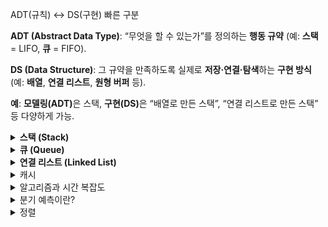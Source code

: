 ADT(규칙) ↔ DS(구현) 빠른 구분

<strong>ADT (Abstract Data Type)</strong>: “무엇을 할 수 있는가”를 정의하는 <strong>행동 규약</strong> (예: <strong>스택</strong> = LIFO, <strong>큐</strong> = FIFO).

<strong>DS (Data Structure)</strong>: 그 규약을 만족하도록 실제로 <strong>저장·연결·탐색</strong>하는 <strong>구현 방식</strong> (예: <strong>배열</strong>, <strong>연결 리스트</strong>, <strong>원형 버퍼</strong> 등).

<strong>예</strong>: <strong>모델링(ADT)</strong>은 스택, <strong>구현(DS)</strong>은 “배열로 만든 스택”, “연결 리스트로 만든 스택” 등 다양하게 가능.

<details> <summary><strong>스택 (Stack)</strong></summary>

## 정의(ADT)

- <strong>LIFO(후입선출)</strong> 규칙을 가지는 선형 자료구조.

- 한쪽 끝에서만 삽입/삭제가 일어남.

- 최근 원소를 가리키는 멤버 top을 가짐(필드).

## 특징

- 입력·삭제 모두 <strong>한 방향</strong>에서 수행.

- <strong>pop( )</strong> 후 <strong>top</strong>은 <strong>그 직전 원소</strong>를 가리킴.

- <strong>배열/연결 리스트</strong> 등 여러 DS로 구현 가능.

## 대표 연산(메서드)

- `push(x)`: 맨 위에 삽입
- `pop()`: 맨 위 원소 제거+반환  
  ( 요소를 꺼내며 제거하는 연산, 자료구조마다 위치는 다름)

- `top()/peek()`: 맨 위 원소 조회
- `empty()`: 자료구조가 비어 있는지 확인
- `size()`: 자료구조에 들어 있는 요소의 개수를 반환

## 오류 케이스

- <strong>Underflow</strong>: 빈 스택에서 <code>pop</code>/<code>top</code>.

- <strong>Overflow</strong>: 고정 용량에서 한도를 초과한 <code>push</code>.

## 구현방식

- <strong>동적 배열</strong>: 캐시 친화적

- <strong>연결 리스트</strong>: 중간 조작 유리

## <strong>캐시 친화적인 이유</strong>:

CPU는 읽을 때 인접 메모리 블록까지 <strong>프리패치</strong>해 연속 접근이 빠름.

따라서 메모리 상에서 연속된 공간을 차지하는 동적 배열은  
지역성이 캐시 효율이 더 좋음

## 활용 예시

- 브라우저 <strong>뒤로가기</strong>
- <strong>실행 취소(Undo)</strong>
- <strong>후위 표기식 계산</strong>
- <strong>호출 스택</strong>

## Big-O

<strong>Push / Pop / Top</strong>: 평균 <strong>O(1)</strong>.

</details>
<details> <summary><strong>큐 (Queue)</strong></summary>

## 정의(ADT)

- <strong>FIFO(선입선출)</strong> 규칙을 가지는 선형 자료구조.

- 뒤(<strong>rear</strong>)로 삽입, 앞(<strong>front</strong>)에서 삭제 — <strong>입·출력 위치 분리</strong>.

## 특징

- <strong>front</strong>: 삭제/조회가 일어나는 위치(맨 앞).

- <strong>rear</strong>: 삽입이 일어나는 위치(맨 뒤).

- 먼저 들어온 데이터가 먼저 나가는 <strong>대기 행렬</strong>.

- <strong>배열 / 연결 리스트</strong> 등 여러 DS로 구현 가능.

## 대표 연산(메서드)

- <strong>`enqueue(x)`</strong>: 뒤(<strong>rear/back</strong>)에 삽입.

- <strong>`dequeue()`</strong>: 앞(<strong>front</strong>)에서 제거+반환.

- <strong>`front()` / `peek()`</strong>: 가장 앞 요소 조회(보존).

- <strong>`empty()`</strong>: 공백 여부

- <strong>`size()`</strong>()요소 수 확인.

## 오류 케이스

- <strong>Underflow</strong>: 빈 큐에서 <code>dequeue</code>.

- <strong>Overflow</strong>: 고정 용량에서 한도를 초과한 <code>enqueue</code>.

## 구현방식

### 단순 배열

- 구현이 간단함
- 인덱스가 정적으로 관리되어 인덱스 활용이 제한적  
  (front와 rear가 오직 증가만 하기 때문에 `dequeue` 연산으로 제거된 인덱스 재사용 불가)

  → <strong>원형 큐</strong>로 보완해 빈 칸을 재활용.

### 원형 큐

- rear와 front를 모듈러 연산(%, mod)으로 관리하여  
  인덱스가 순환하는 구조의 큐

- 인덱스 갱신:  
  rear = `(rear + 1) % capacity`  
  front = `(front + 1) % capacity`

- 크기 계산(현재 원소 개수):  
  size = `(rear - front + capacity) % capacity`

- isEmpty:  
  `size == 0`  
  `rear == front`

- isFull:  
  `size == capacity - 1`  
  `(rear+1) % capacity == front`

  rear == front가 empty와 full을 동시에 충족하므로  
  full인 경우 capacity - 1을 기준으로 삼아 관리하거나  
  size의 값을 추적하는 변수를 따로 관리해야함

### 연결 리스트

<strong>장점</strong>

- 삽입 / 삭제 성능이 좋음 - 데이터 이동이 없음  
  (배열은 원소 제거시 뒤의 원소를 한칸씩 땡겨야함)
- 확장 시 리사이즈 불필요 - 노드 단위 동적 할당  
  (배열은 확장 시 더 큰 배열 생성 + 원소 복사 과정을 거침)
- 배열의 크기를 유연하게 바꿀 수 있어 데이터 개수가 예측 불가능할 때 좋음

<strong>단점</strong>

- 구현이 비교적 복잡함
- 캐시 효율 낮음 - 비연속 메모리
- 메모리 효율 낮음 - 각 노드마다 포인터(next / prev) 저장

## 활용 예

<strong>프로세스 스케줄링</strong>, <strong>윈도우 메시지 큐</strong>.

<strong>캐시/파이프라인</strong>, <strong>BFS</strong>.

## Big-O

<strong>Enqueue / Dequeue / Front</strong>: <strong>O(1)</strong> (원형 배열/연결 리스트 기준).

</details>

<details> <summary><strong>연결 리스트 (Linked List)</strong></summary>

## 정의(ADT)

노드들이 포인터(next[, prev])로 연결된 선형 자료구조.  
배열처럼 연속된 메모리 블록이 아니라, 포인터로 서로 연결되어 있음.

## 구현(DS)

- 단일(Singly): next만

- 이중(Doubly): prev/next 모두

- 원형(Circular): tail.next === head

## 대표 연산

### 삽입 (Insertion)

- 어느 위치에든 새 노드 삽입
- 앞(head)이나 뒤(tail), 노드 사이 등.

### 삭제 (Deletion)

- 특정 위치의 노드 삭제
- 최소한 pop은 필수

### 탐색/순회 (Traversal / Search)

- 특정 값 x를 가진 노드 탐색 (선형 검색)

- 순회(반복자 제공)

### 접근 (Access)

- 특정 위치 노드 값 반환

인덱스 임의 접근은 불가하므로, 특정 지점부터 하나씩 순차적으로 접근해야함

## 특징

- 인덱스 기반 접근 불가능 → 배열보다 검색이 느림

- 배열과 달리 연속 메모리 불필요 → 크기 변경에 유연

- 포인터 저장 오버헤드 발생 → 메모리 효율에 안좋음

- 캐시 친화성 낮음 (비연속 메모리로 인해 약한 지역성)

## 오류 케이스

- 잘못된 포인터 참조: 삭제된 노드 사용 시 런타임 오류

- 메모리 누수: 삭제 시 prev/next 절연(null) 처리 안 할 경우

- 경계 처리: 빈 리스트, head/tail 삭제 시 특별 처리 필요

{ value, next[, prev] }

## 단일 리스트

- 한 방향(next)만 연결 → 구현 단순, 메모리 효율적

- 역방향 탐색 불가

## 이중 리스트

- 양방향(prev/next) 연결 → 앞뒤 탐색·삭제 유리

- 불변식 유지 필요:  
  `x.next.prev === x`  
  `x.prev.next === x`

- 메모리 오버헤드 증가(prev 추가)

## 원형 리스트

- `tail.next === head`: 원형 구조

- sentinel(더미 노드) 또는 size 필드를 두어
  empty / full 상태 판별 및 경계 단순화

## 활용 예

- LRU 캐시: 해시 + 이중 리스트 조합

- 라운드 로빈 스케줄링: 원형 리스트

- 갤러리/Alt+Tab 전환: 순환적 탐색 구조

## Big-O

- 탐색: O(n)

- 삽입/삭제(노드 참조 기반): O(1)

- front/back 삽입/삭제: O(1) (head/tail 참조 유지 시)

## 배열 vs 리스트

배열: 인덱스 기반 랜덤 접근 O(1), 중간 삽입/삭제 O(n)

리스트: 중간 삽입/삭제 O(1) (참조노드 필요), 탐색 O(n)

선택 기준: “빠른 읽기” vs “삽입/삭제 빈도”

</details>

<details><summary>캐시</summary>

## 정의

원본보다 지연시간이 낮고(더 “가까운”) 빠른 계층에  
데이터의 복사본을 임시 저장해 재접근을 빠르게 하는 메커니즘.

## 키워드

- 정본이 아님(사본 또는 파생물)
- 원본 경로보다 더 빠른 접근
- 재구성 가능

## 캐시 오염

### 정의

유용한 데이터 대신 불필요한 데이터들이 캐시를 차지해 캐시 성능을 떨어뜨리는 현상.

재사용률이 높은 데이터만 캐시에 저장하도록 캐시 전략을 설정해야함

## 정책

### 빠른 조합(현업에서 자주 쓰는 세트)

API 응답 캐시: Cache-aside + TTL + LRU + singleflight + negative cache

카탈로그/상품: Read-through + 이벤트 무효화 + 버전 키 + Stale-while-revalidate

쓰기 많은 랭킹/카운터: Write-back(+주기적 flush) + TinyLFU(Admission) + 샤딩

### 접근 패턴(읽기/쓰기 전략)

- Cache-aside(=Lazy loading):  
  앱이 캐시 우선 조회  
  캐시 미스 → 원본에서 가져와 캐시에 넣고 반환.  
  단순하고 범용적, 쓰기 · 무효화를 직접 관리해야 함.

- Read-through:  
  앱은 캐시만 호출  
  캐시 미스 → 알아서 원본을 조회해 캐시를 채움.  
  캐시 / 미들웨어에 읽기 경로를 위임하고 싶을 때 적합.

- Write-through:  
  쓰기 요청을 캐시와 원본 모두에 즉시 반영.  
  일관성 관리는 쉽지만 쓰기 성능 이득은 제한적.

- Write-back(=Write-behind):  
  캐시에만 기록 후, 원본은 배치/비동기로 반영.  
  쓰기 성능↑, 장애 시 유실 방지(큐/로그/재시도) 필수.

- Write-around:  
  쓰기는 원본만 갱신, 읽을 때 필요해지면 캐시에 적재.
  일시성 · 단발성 데이터로 캐시 오염 방지.

### 만료·무효화(신선도 정책)

- TTL/Absolute Expiration:  
  저장 시점 기준 고정 만료시간 설정.  
  업데이트 빈도가 낮거나, 약간의 오래된(stale) 값이 허용될 때 사용.

- Sliding Expiration:  
  접근할 때마다 만료시간 연장.  
   자주 쓰는 항목을 오래 유지하고 싶을 때 사용.

- Explicit Invalidation:  
  이벤트 발생 시 지정 키(키/프리픽스/태그)를 즉시 무효화.
  상품가격/게시글 수정 등 변경 즉시 반영해야 할 때 사용.

- Revalidation(검증 후 재사용):  
  원본 변경 여부에 따라 캐시 갱신을 결정.
  원본 부하/전송 비용을 최소화하며 신선도 보장.

- Stale-while-revalidate / Stale-on-error:  
  오래된(stale) 값을 즉시 반환.  
  백그라운드에서 새로고침 / 원본 장애 시 낡은 값 임시 허용.  
  사용자 지연 최소화 + 안정성 향상.

### 교체(Eviction) 정책

- LRU:  
  가장 오래 쓰이지 않은 항목부터 제거.  
  시간 지역성에 강함.

- LFU / TinyLFU:  
  사용 빈도가 낮은 항목 제거.  
  핫 키가 뚜렷하고, 대형 일회성 응답 많은 환경에 적합.

- FIFO / CLOCK / SLRU / ARC:  
  메모리·패턴·구현 난이도에 따라 대안 선택.

### 적재·사전채움(Admission/Prefetch)

- Admission(입장 규칙):  
  크기·비용·빈도 기준으로 캐싱 여부를 결정.  
  한 번 쓰고 버리는 대형 응답으로 인한 캐시 오염 방지.

- Prefetch/Pre-warm:  
  배포/스파이크 전 선적재, 시퀀스 다음 페이지 미리 채움.
  콜드스타트·초기 지연 완화.

- Negative Caching:  
  “존재하지 않음/404/빈 결과”를 짧게 캐시.
  불필요한 원본 조회 폭주 방지.

### 일관성·동기화(Consistency/Cohere­ncy)

- Write-through / Read-your-writes 보장: 같은 클라이언트가 바로 쓴 값을 곧바로 읽게.

- Event-driven Invalidation: DB 변경 이벤트→캐시 무효화(메시지 버스/PubSub).

- 버전 키/해시 키: product:{id}:v{version} 처럼 키에 버전을 포함.
  정확성↑, 키 회전으로 안전한 롤아웃.

### 다층·분산 설계

- L1/L2 캐시: 프로세스 내(in-memory) → 분산 캐시(Redis/Memcached) → CDN/프록시.
  핫 데이터는 가까운 곳(L1)에서 초저지연, L2로 공유률↑.

- 샤딩/Consistent Hashing: 키 분산으로 확장성·평형 유지.

- 복제(Replication): 가용성↑, 읽기 스케일링. 정합성 규칙을 명확히.

7. 폭주·장애 대응

- Stampede 방지: 단일 비행(singleflight)/뮤텍스로 동일 키 동시 재생성 차단.

- Jittered TTL / Probabilistic Early Expiration: 만료 시점 분산.

- Circuit Breaker / Backoff: 원본 장애 시 연쇄 실패 차단, 점진적 복구.
</details>

<details><summary>알고리즘과 시간 복잡도</summary>

## 정의

- 알고리즘 분석: 알고리즘이 소모하는 자원(시간·메모리)을 분석하는 것

- 시간 복잡도: 속도 관점
- 공간 복잡도: 메모리 사용량 관점

알고리즘을 시간과 공간의 관점에서 분석하며  
일반적으로 시간에 초점을 두어 평가함.

실행시간은 실행환경에 따라 달라지므로, 연산 횟수 증가율을 기준으로 분석함.

점근적 표기법을 사용하여 입력 크기(n)가 커질 때의 증가율을 표현

## 점근적 표기법

실행 시간이나 메모리 사용량을 T(n)으로 두고(입력 크기
n에 대한 함수),  
n→∞일 때의 증가율을 Big-O, Ω, Θ로 표현.

### 종류

### 2) 세 가지 점근적 표기법

- Big-O (O) — 상한 (최악/증가율 최대치)
  최악의 경우, 가장 느린 경우를 의미  
  예: 삽입 정렬은 O(n²) = 가장 느린 경우에 n²

- Big-Ω (Ω) — 하한 (최소 보장)
  최선의 경우, 가장 빠른 경우를 의미  
  예: 삽입 정렬은 Ω(n) = 가장 빠를 경우에 n

- Big-Θ (Θ) — 상하한 동일
  최선과 최악이 같아, 실제 성능이 일정한 경우
  예: 이분 탐색은 Θ(log n) = 성능이 일정함

- 그외에도 Little-o, Little-ω 등이 있음

## 주요 복잡도

### O(1) — 상수 시간

- 입력 크기 `n`과 무관하게 일정한 수행 시간
- 예시: 배열 인덱스로 접근 `arr[i]`
- 그래프: 평평한 선

### O(log n) — 로그 시간

- 입력 크기를 절반씩 줄이는 과정
- 예시: 이분 탐색, 균형 이진트리 탐색
- 특징: `n`이 2배 → 연산 횟수는 1 증가

### O(n) — 선형 시간

- 입력 크기에 비례
- 예시: 배열 전체 순회, 선형 탐색
- 특징: 입력 2배 → 수행 시간도 2배

### O(n log n) — 로그-선형 시간

- 선형 반복 + 로그 단계 결합
- 예시: 퀵/머지/힙 정렬
- 특징: `O(n²)`보다는 훨씬 작음

### O(n²) — 이차 시간

- 중첩 반복문에서 발생
- 예시: 버블 정렬, 삽입 정렬, 플로이드-워셜
- 특징: `n=1000 → 1,000,000 연산`

### O(2^n) — 지수 시간

- 입력 1 증가 → 연산량 2배
- 예시: 부분집합 탐색, 피보나치 재귀
- 특징: `n=30` → 수억 단위 연산

### O(n!) — 팩토리얼 시간

- 가능한 모든 순서 탐색
- 예시: 외판원 문제 완전탐색, 순열 생성
- 특징: `n=20` → 2.4조 연산

### 그 외

- **O(√n)**: 약수 찾기
- **O(log log n)**: 로그를 반복 적용하는 경우
- **O(α(n))**: inverse Ackermann 함수, 거의 상수

## 분할상환(Armortized) 복잡도

- 알고리즘의 여러 연산을 묶어 평균화 하는 분석 기법.
- 알고리즘의 성능에 영향을 미치는 다른 요인들을 전부 고려함.
- 각 연산의 평균 수행성능을 보장함.

## 보완/추가 개념

### 실제 체감 차이

- 작은 입력에서는 O(n²) 정렬이 더 빠를 수 있음 (상수항·구현 단순성)
- 실무에서는 하이브리드 정렬 사용 (팀소트, 인트로소트)

</details>

<details><summary> 분기 예측이란?</summary>

## 분기 예측이란?

CPU는 파이프라인 방식으로 “앞으로 실행할 명령어”를 미리 가져와서 준비함.  
if (a > b) 같은 조건문(분기)이 나오면, 결과를 모른 채로 실행해야 함.

그래서 CPU가 결과를 예상하여 명령어를 미리 준비함.

예상이 맞으면 그대로 진행하지만, 예상이 틀리면 준비한 명령어들을 버리고 다시 로드해야함.  
→ 큰 성능 손해가 발생

## 대안

- 조건문 없는 스왑 기법 (branchless swap):  
  조건문을 연산으로 대체해, 항상 같은 실행 경로를 밟게 만드는 방법.

- 정렬 네트워크(sorting network):  
  분기 대신 고정된 비교·교환 패턴으로 동작

- 데이터 정렬 전처리:  
  입력이 거의 정렬돼 있다면 분기 예측 성공률이 높아짐.

</details>

<details><summary>정렬</summary>
<details><summary>버블 정렬 (Bubble Sort)</summary>

## 요약

특징: 비교 기반, 안정적, 제자리, 구현 단순

복잡도: 평균/최악 O(n²), 최선 O(n)(조기 종료)

활용도: 다른 정렬 사용 추천

## 정의

인접한 두 원소를 비교하여 순서가 잘못되면 스왑하는 비교 기반 정렬

한 번의 패스(전체 순회)가 끝나면 가장 큰 값이 맨 뒤에 고정됨(오름차순 기준)

## 시간·공간·속성

- 시간 복잡도:  
  평균/최악 O(n²), 최선 O(n)(조기 종료 적용 시)

- 공간 복잡도:  
  O(1) (제자리 정렬, in-place)

- 안정성: 안정적(동일 값의 상대 순서 보존)

- 실행 특성: 스왑 횟수가 많아 실제 체감 속도가 느린 편

## 활용처

- 개념 학습: 비교·스왑·패스 개념 설명에 적합

- 거의 정렬된 데이터: 조기 종료가 자주 발생하는 경우

- 작은 입력: 원소 수가 매우 작을 때 간단 구현/시연용

## 한계

- 스왑 비용이 큰 환경에서 특히 비효율적 (데이터 단위의 크기가 큰 경우)

- 입력이 조금만 커져도 O(n²)로 급격히 느려짐 (실 사용 X)

- 동일 난이도라면 삽입 정렬또는 선택 정렬이 더 실용적임

포인터만 변경하는 링크드 리스트의 경우, 스왑 비용은 적지만  
요소에 접근하기 위해 순회하는 비용이 커져서 여전히 비효율적임

## 최적화 로직

- 조기 종료(Early Stopping)
  한 패스 동안 스왑이 없으면 즉시 종료  
  → 최선 O(n) 가능

- 비교 범위 축소(lastSwap 기법)  
  마지막으로 스왑된 위치 이후는 정렬 완료  
  다음 패스에서 해당 인덱스까지만 비교

- 꼬리 구간 생략(고정된 뒤쪽 무시)  
  패스 종료 시 마지막 원소의 위치가 확정되므로,  
  비교 범위를 1씩 줄이는 고정 규칙 적용.

- Cocktail Shaker, Comb, Odd-Even 등 변형이 있음

## 비용 모델(메모리·캐시·분기)

- 메모리: 버블은 스왑 중심 → 쓰기 연산량 많음(스왑당 3회 대입)

- 캐시: 선형 스캔(연속된 인접 원소만 접근)이라 비교 지역성은 좋음

- 분기 예측: 비교-스왑 분기(조건문)가 많아 예측 실패 비용이 누적됨

</details>

<details><summary>선택 정렬 (Selection Sort)</summary>

## 요약

핵심: 최솟값을 선택해 제자리에 둔다

복잡도: 비교는 항상 O(n²), 스왑은 최대 n-1

성질: 제자리, 불안정, 구현 단순

활용도: 쓰기 비용이 매우 큰 환경에서 고려할만함

## 정의

현재 위치 i에서 나머지 구간의 최솟값을 찾아  
i와 교환하는 과정을 반복하는 비교 기반 정렬.  
(i = 0 → n-1까지)

한 번의 패스가 끝나면 가장 작은 값이 앞쪽으로 확정됨(오름차순 기준).

## 시간·공간·속성

- 시간 복잡도:
  비교 횟수 ≈ n(n-1)/2 → 최선/평균/최악 모두 O(n²)
  스왑 횟수 ≤ n-1(한 패스에 최대 1회)

- 공간 복잡도:
  O(1) (제자리 정렬, in-place)

- 안정성:
  불안정 정렬(동일 값의 상대 순서가 깨질 수 있음)

## 실행 특성:

비교는 많고, 쓰기(스왑)가 적음 → “쓰기 비용이 비싼 환경”에 적합

## 활용처

- 쓰기 비용이 큰 경우: 데이터 단위가 커 복사 비용이 큰 경우  
  (그래도 n log n 정렬보다는 안좋음)

- 작은 입력: 원소 수가 매우 적은 경우

- 개념 학습: 선택·교환 개념 설명에 용이

## 한계

- 거의 정렬된 경우에도 비교가 줄지 않음

- 대규모 데이터 비적합: O(n log n) 계열(퀵/머지/힙) 대비 현저히 느림

연결 리스트에 적용하면 포인터만 바꿔 스왑 비용은 적지만,  
매 패스마다 최솟값 탐색 순회가 필요해 여전히 O(n²)

## 최적화 로직

- 양방향 선택 정렬(Double Selection):  
  한 패스에서 최솟값과 최댓값을 동시에 찾아 양 끝에 배치  
  → 패스 수는 줄지만 복잡도는 여전히 O(n²)

- 불필요한 스왑 최소화:  
  찾은 최솟값이 이미 제자리면 스왑 생략 → 쓰기 횟수 감소(여전히 ≤ n-1)

- 힙 정렬(Heap Sort)로 확장:  
  선택 과정을 힙(Heap) 자료구조로 구현 → O(log n)

## 비용 모델(메모리·캐시·분기)

- 메모리: 패스당 0~1회 스왑 → 총 스왑 횟수는 n-1 이하

- 캐시:  
  최솟값 탐색이 선형 스캔 중심이므로 공간 지역성이 좋음

- 분기 예측:  
  '현재 최솟값 갱신 여부' 분기가 반복되나, 스왑 분기 빈도는 낮음

</details>

<details><summary>삽입 정렬 (Insertion Sort)</summary>

## 요약

- 핵심: 배열을 왼쪽(정렬)과 오른쪽(미정렬)으로 나눈 후,  
  오른쪽(미정렬)에서 뽑아, 왼쪽(정렬)의 알맞은 위치에 삽입.

- 복잡도: 평균/최악 O(n²), 최선 O(n)

- 성질: 안정적, 제자리, 작은 입력/거의 정렬된 데이터에 적합

- 활용도: 단독 주력보단 소규모 구간/보조 루틴으로 사용

## 정의

배열을 “정렬된 부분”과 “미정렬 부분”으로 나누고, 미정렬 부분에서 원소를 하나씩 꺼내어  
정렬된 부분의 알맞은 위치에 삽입하여 전체를 정렬하는 알고리즘

## 원리

1. 배열을 두 부분으로 나눔

   - 왼쪽: 이미 정렬된 부분
   - 오른쪽: 아직 정렬되지 않은 부분

2. 미정렬 구간의 첫 원소(i 번째)를 current로 설정

3. 정렬된 부분의 오른쪽 끝( j = i-1 )부터 역방향으로 탐색

4. j > current 일 경우 array[i] = array[j]로 덮어쓴 후 다음 인덱스로 이동( j-- )

5. 4번을 반복하다 올바른 위치에 current 값 삽입.

6. 이 과정을 i = 1 → n-1까지 반복.

덮어쓰면서 이동하기 때문에 기존 원소를 밀어내는 것처럼 표현됨

버블 정렬, 선택정렬과는 다른 덮어쓰기 방식으로 진행됨.

- 1회 이동 = array[j+1] = array[j] = 대입 1회
- 1회 삽입 = array[j+1] = current = 대입 1회

- 불변식: [0..i) 구간은 항상 정렬됨

<details><summary> 구간 표기법</summary>

## 구간 표기법

대괄호 [ 또는 ] → 해당 끝점을 포함한다(inclusive)

소괄호 ( 또는 ) → 해당 끝점을 포함하지 않는다(exclusive)

## [0..i)의 의미

- 0은 포함됨 → 구간 시작점 포함 (0번째 원소는 정렬된 집합에 포함)

- i는 포함되지 않음 → 구간 끝점 제외 (i번째 원소는 아직 정렬 구간에 포함되지 않음)

- “0번 인덱스부터 i-1번 인덱스까지는 항상 정렬돼 있다”

</details>

## 시간·공간·속성

- 시간 복잡도:

  - 최악(역순 배열): 각 원소가 끝까지 밀리므로 총 대입 ≈ n(n-1)/2 + n ≈ O(n²)
  - 최선(이미 정렬): 각 단계에서 삽입만 1회 → 총 대입 ≈ n

- 공간 복잡도: O(1) (제자리 정렬, in-place)

- 안정성: 안정적(동일 키의 상대 순서 보존)  
  구현 시 > 비교만 사용(동일 값 원소의 상대적 순서 유지)

- 실행 특성: 이동(shift) 중심이라 인접 메모리 쓰기 → 캐시 친화적

- 작은 입력·거의 정렬된 데이터에서 체감 성능이 좋음

## 활용처

- 작은 데이터셋: 상수항이 작아 실사용에서도 빠르게 동작

- 거의 정렬된 데이터: 최선 O(n)에 근접

- 하이브리드 정렬 보조 루틴: 퀵/머지/팀소트 등에서 작은 입력 처리

## 한계

- 무작위·역순 데이터에서는 이동이 많아 성능이 안좋음(O(n²))

- 대규모 데이터에서 O(n log n) 계열보다 성능이 안좋음

- 연결 리스트: 삽입 자체는 O(1) 이지만, 위치 찾기 순회가 필요함 (전체 O(n²))

## 최적화 방법

- 조기 종료:  
  왼쪽 탐색 중 현재 원소 ≤ 키를 만나면 즉시 중단 → 이미 그 앞은 모두 ≤ 키  
  이미 정렬된 배열에서 비교 n-1회, 이동 0회 → O(n)

- 이진 탐색 삽입(Binary Insertion Sort):  
  삽입 위치 탐색을 이진 탐색(O(log n))으로 수행  
  → 비교 횟수 감소, 전체는 여전히 O(n²)

  비교가 비싼 환경(복잡한 키 비교)에서 유의미

- 셸 정렬(Shell Sort)로 확장:  
   멀리 떨어진 원소 정렬시 많은 이동이 필요하다는 기존의 단점을 보완.  
   \
   간격(gap) 을 두고 떨어진 원소들끼리 먼저 부분 정렬한 뒤,  
   점점 간격을 줄여가면서 전체를 정렬하는 알고리즘  
   → O(n^(3/2)) ~ O(n log² n) 수준까지 개선 가능 (최악은 구현/시퀀스에 따라 O(n²))

- 센티넬(Sentinel) 기법:
  배열 맨 앞에 "절대 최소값"을 넣어두고,  
  반복문에서 경계 검사(j >= 0)를 없애는 방식.  
  → index 검사를 기존 비교 조건으로도 수행할 수 있도록 만드는 트릭

## 비용 모델(메모리·캐시·분기)

- 메모리: 연속 이동(shift) → 스왑 대비 쓰기 패턴이 효율적

- 캐시: 왼쪽으로 연속 접근하므로 공간 지역성↑

- 분기 예측: 크기 비교 단일 분기 반복 → 정렬될수록 예측 성공률↑

</details>

</details>

